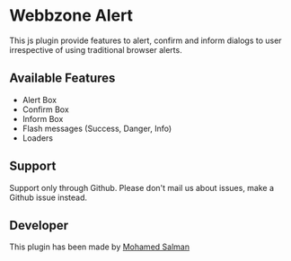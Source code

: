 # Webbzone Alert

This js plugin provide features to alert, confirm and inform dialogs to user irrespective of using traditional browser alerts.

## Available Features

- Alert Box
- Confirm Box
- Inform Box
- Flash messages (Success, Danger, Info)
- Loaders

## Support

Support only through Github. Please don't mail us about issues, make a Github issue instead.

## Developer

This plugin has been made by [Mohamed Salman](https://in.linkedin.com/in/mohamed-salman-78b61154)
